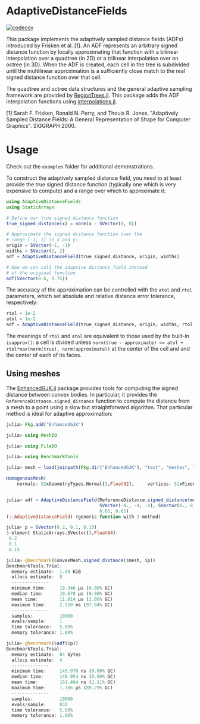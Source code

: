 # AdaptiveDistanceFields

[![codecov](https://codecov.io/gh/rdeits/AdaptiveDistanceFields.jl/branch/master/graph/badge.svg)](https://codecov.io/gh/rdeits/AdaptiveDistanceFields.jl)

This package implements the adaptively sampled distance fields (ADFs) introduced by Frisken et al. [1]. An ADF represents an arbitrary signed distance function by locally approximating that function with a bilinear interpolation over a quadtree (in 2D) or a trilinear interpolation over an octree (in 3D). When the ADF is created, each cell in the tree is subdivided until the multilinear approximation is a sufficiently close match to the real signed distance function over that cell. 

The quadtree and octree data structures and the general adaptive sampling framework are provided by [RegionTrees.jl](https://github.com/rdeits/RegionTrees.jl). This package adds the ADF interpolation functions using [Interpolations.jl](https://github.com/tlycken/Interpolations.jl).

[1] Sarah F. Frisken, Ronald N. Perry, and Thouis R. Jones. "Adaptively Sampled Distance Fields: A General Representation of Shape for Computer Graphics". SIGGRAPH 2000. 

# Usage

Check out the `examples` folder for additional demonstrations. 

To construct the adaptively sampled distance field, you need to at least provide the true signed distance function (typically one which is very expensive to compute) and a range over which to approximate it:

```julia
using AdaptiveDistanceFields
using StaticArrays

# Define our true signed distance function
true_signed_distance(x) = norm(x - SVector(0, 0))

# Approximate the signed distance function over the 
# range [-1, 1] in x and y:
origin = SVector(-1, -1)
widths = SVector(2, 2)
adf = AdaptiveDistanceField(true_signed_distance, origin, widths)

# Now we can call the adaptive distance field instead 
# of the original function
adf(SVector(0.6, 0.75))
```

The accuracy of the approximation can be controlled with the `atol` and `rtol` parameters, which set absolute and relative distance error tolerance, respectively:

```julia
rtol = 1e-2
atol = 1e-2
adf = AdaptiveDistanceField(true_signed_distance, origin, widths, rtol, atol)
```

The meanings of `rtol` and `atol` are equivalent to those used by the built-in `isapprox()`: a cell is divided unless `norm(true - approximate) <= atol + rtol*max(norm(true), norm(approximate))` at the center of the cell and and the center of each of its faces. 

## Using meshes

The [EnhancedGJK.jl](https://github.com/rdeits/EnhancedGJK.jl) package provides tools for computing the signed distance between convex bodies. In particular, it provides the `ReferenceDistance.signed_distance` function to compute the distance from a mesh to a point using a slow but straightforward algorithm. That particular method is ideal for adaptive approximation:


```julia
julia> Pkg.add("EnhancedGJK")

julia> using MeshIO

julia> using FileIO

julia> using BenchmarkTools

julia> mesh = load(joinpath(Pkg.dir("EnhancedGJK"), "test", "meshes", "base_link.obj"))

HomogenousMesh(
    normals: 52xGeometryTypes.Normal{3,Float32},     vertices: 52xFixedSizeArrays.Point{3,Float32},     faces: 100xGeometryTypes.Face{3,UInt32,-1}, )


julia> adf = AdaptiveDistanceField(ReferenceDistance.signed_distance(mesh),
                                   SVector(-4., -4, -4), SVector(8., 8, 8),
                                   0.05, 0.05)
(::AdaptiveDistanceField) (generic function with 1 method)

julia> p = SVector(0.2, 0.1, 0.15)
3-element StaticArrays.SVector{3,Float64}:
 0.2
 0.1
 0.15

julia> @benchmark(ConvexMesh.signed_distance($mesh, $p))
BenchmarkTools.Trial:
  memory estimate:  1.94 KiB
  allocs estimate:  8
  --------------
  minimum time:     10.346 μs (0.00% GC)
  median time:      10.678 μs (0.00% GC)
  mean time:        11.914 μs (2.06% GC)
  maximum time:     2.510 ms (97.94% GC)
  --------------
  samples:          10000
  evals/sample:     1
  time tolerance:   5.00%
  memory tolerance: 1.00%

julia> @benchmark($adf($p))
BenchmarkTools.Trial:
  memory estimate:  64 bytes
  allocs estimate:  4
  --------------
  minimum time:     145.978 ns (0.00% GC)
  median time:      148.954 ns (0.00% GC)
  mean time:        161.464 ns (2.11% GC)
  maximum time:     1.786 μs (89.29% GC)
  --------------
  samples:          10000
  evals/sample:     832
  time tolerance:   5.00%
  memory tolerance: 1.00%
```
